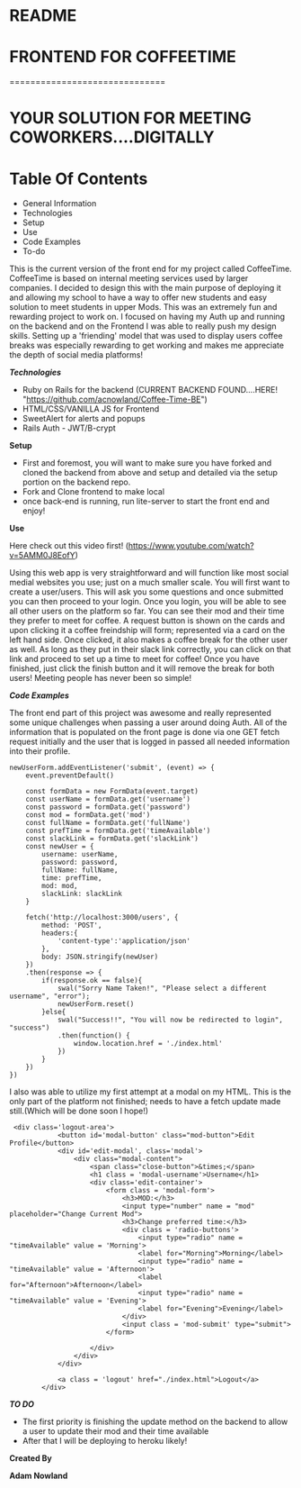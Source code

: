 # README

# FRONTEND FOR COFFEETIME
==============================

# YOUR SOLUTION FOR MEETING COWORKERS....DIGITALLY


# Table Of Contents
* General Information
* Technologies
* Setup
* Use
* Code Examples
* To-do

This is the current version of the front end for my project called CoffeeTime. CoffeeTime is based on internal meeting services used by larger companies. I decided to design this with the main purpose of deploying it and allowing my school to have a way to offer new students and easy solution to meet students in upper Mods. This was an extremely fun and rewarding project to work on. I focused on having my Auth up and running on the backend and on the Frontend I was able to really push my design skills. Setting up a 'friending' model that was used to display users coffee breaks was especially rewarding to get working and makes me appreciate the depth of social media platforms!


**_Technologies_**

* Ruby on Rails for the backend (CURRENT BACKEND FOUND....HERE! "https://github.com/acnowland/Coffee-Time-BE")
* HTML/CSS/VANILLA JS for Frontend
* SweetAlert for alerts and popups
* Rails Auth - JWT/B-crypt

**Setup**

* First and foremost, you will want to make sure you have forked and cloned the backend from above and setup and detailed via the setup portion on the backend repo. 
* Fork and Clone frontend to make local
* once back-end is running, run lite-server to start the front end and enjoy! 


**Use**

Here check out this video first! (https://www.youtube.com/watch?v=5AMM0J8EofY)

Using this web app is very straightforward and will function like most social medial websites you use; just on a much smaller scale. You will first want to create a user/users. This will ask you some questions and once submitted you can then proceed to  your login. Once you login, you will be able to see all other users on the platform so far. You can see their mod and their time they prefer to meet for coffee. A request button is shown on the cards and upon clicking it a coffee freindship will form; represented via a card on the left hand side. Once clicked, it also makes a coffee break for the other user as well. As long as they put in their slack link correctly, you can click on that link and proceed to set up a time to meet for coffee! Once you have finished, just click the finish button and it will remove the break for both users! Meeting people has never been so simple! 

**_Code Examples_**

The front end part of this project was awesome and really represented some unique challenges when passing a user around doing Auth. All of the information that is populated on the front page is done via one GET fetch request initially and the user that is logged in passed all needed information into their profile. 

```
newUserForm.addEventListener('submit', (event) => {
    event.preventDefault()

    const formData = new FormData(event.target)
    const userName = formData.get('username')
    const password = formData.get('password')
    const mod = formData.get('mod')
    const fullName = formData.get('fullName')
    const prefTime = formData.get('timeAvailable')
    const slackLink = formData.get('slackLink')
    const newUser = {
        username: userName,
        password: password,
        fullName: fullName,
        time: prefTime,
        mod: mod,
        slackLink: slackLink
    }

    fetch('http://localhost:3000/users', {
        method: 'POST',
        headers:{
            'content-type':'application/json'
        },
        body: JSON.stringify(newUser)
    })
    .then(response => {
        if(response.ok == false){
            swal("Sorry Name Taken!", "Please select a different username", "error");
            newUserForm.reset()
        }else{
            swal("Success!!", "You will now be redirected to login", "success")
            .then(function() {
                window.location.href = './index.html'
            }) 
        }
    })
})

```
I also was able to utilize my first attempt at a modal on my HTML. This is the only part of the platform not finished; needs to have a fetch update made still.(Which will be done soon I hope!)

```
 <div class='logout-area'>
            <button id='modal-button' class="mod-button">Edit Profile</button>
            <div id='edit-modal', class='modal'>
                <div class="modal-content">
                    <span class="close-button">&times;</span>
                    <h1 class = 'modal-username'>Username</h1>
                    <div class='edit-container'>
                        <form class = 'modal-form'>
                            <h3>MOD:</h3>
                            <input type="number" name = "mod" placeholder="Change Current Mod">
                            <h3>Change preferred time:</h3>
                            <div class = 'radio-buttons'>
                                <input type="radio" name = "timeAvailable" value = 'Morning'>
                                <label for="Morning">Morning</label>
                                <input type="radio" name = "timeAvailable" value = 'Afternoon'>
                                <label for="Afternoon">Afternoon</label>
                                <input type="radio" name = "timeAvailable" value = 'Evening'>
                                <label for="Evening">Evening</label>
                            </div>
                            <input class = 'mod-submit' type="submit">
                        </form>

                    </div>
                </div>
            </div>
 
            <a class = 'logout' href="./index.html">Logout</a>
        </div>

```

**_TO DO_**
* The first priority is finishing the update method on the backend to allow a user to update their mod and their time available
* After that I will be deploying to heroku likely!

**Created By**

**Adam Nowland**
